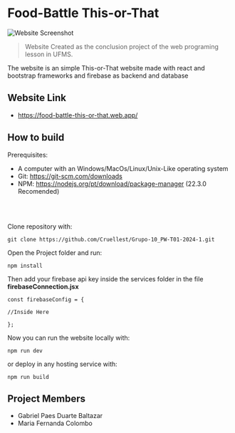 # Food-Battle This-or-That 

<img src="print.png" alt="Website Screenshot">

>Website Created as the conclusion project of the web programing lesson in UFMS.

The website is an simple This-or-That website made with react and bootstrap frameworks and firebase as backend and database

## Website Link
* https://food-battle-this-or-that.web.app/

## How to build

Prerequisites:
* A computer with an Windows/MacOs/Linux/Unix-Like operating system
* Git: https://git-scm.com/downloads
* NPM: https://nodejs.org/pt/download/package-manager (22.3.0 Recomended)
<br>
<br>

Clone repository with:

~~~
git clone https://github.com/Cruellest/Grupo-10_PW-T01-2024-1.git
~~~

Open the Project folder and run:

~~~
npm install
~~~

Then add your firebase api key inside the services folder in the file <b>firebaseConnection.jsx</b>

~~~
const firebaseConfig = {

//Inside Here

};
~~~

Now you can run the website locally with:
~~~
npm run dev
~~~

or deploy in any hosting service with:
~~~
npm run build
~~~

## Project Members
* Gabriel Paes Duarte Baltazar
* Maria Fernanda Colombo


